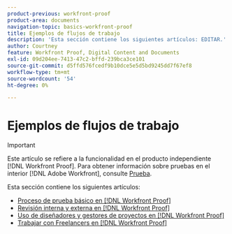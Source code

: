 ```yaml
---
product-previous: workfront-proof
product-area: documents
navigation-topic: basics-workfront-proof
title: Ejemplos de flujos de trabajo
description: 'Esta sección contiene los siguientes artículos: EDITAR.'
author: Courtney
feature: Workfront Proof, Digital Content and Documents
exl-id: 09d204ee-7413-47c2-bffd-239bca3ce101
source-git-commit: d5ffd576fcedf9b10dce5e5d5bd9245dd7f67ef8
workflow-type: tm+mt
source-wordcount: '54'
ht-degree: 0%

---
```


# Ejemplos de flujos de trabajo

>[!IMPORTANT]
>
>Este artículo se refiere a la funcionalidad en el producto independiente [!DNL Workfront Proof]. Para obtener información sobre pruebas en el interior [!DNL Adobe Workfront], consulte [Prueba](../../../review-and-approve-work/proofing/proofing.md).

Esta sección contiene los siguientes artículos:

* [Proceso de prueba básico en [!DNL Workfront Proof]](../../../workfront-proof/wp-getstarted/workflow-examples/basic-proof-process.md)
* [Revisión interna y externa en [!DNL Workfront Proof]](../../../workfront-proof/wp-getstarted/workflow-examples/internal-external-review.md)
* [Uso de diseñadores y gestores de proyectos en [!DNL Workfront Proof]](../../../workfront-proof/wp-getstarted/workflow-examples/work-designers-project-managers.md)
* [Trabajar con Freelancers en [!DNL Workfront Proof]](../../../workfront-proof/wp-getstarted/workflow-examples/work-freelancers.md)
